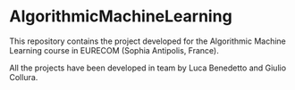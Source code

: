# AlgorithmicMachineLearning

This repository contains the project developed for the Algorithmic Machine Learning course in EURECOM (Sophia Antipolis, France).

All the projects have been developed in team by Luca Benedetto and Giulio Collura.
